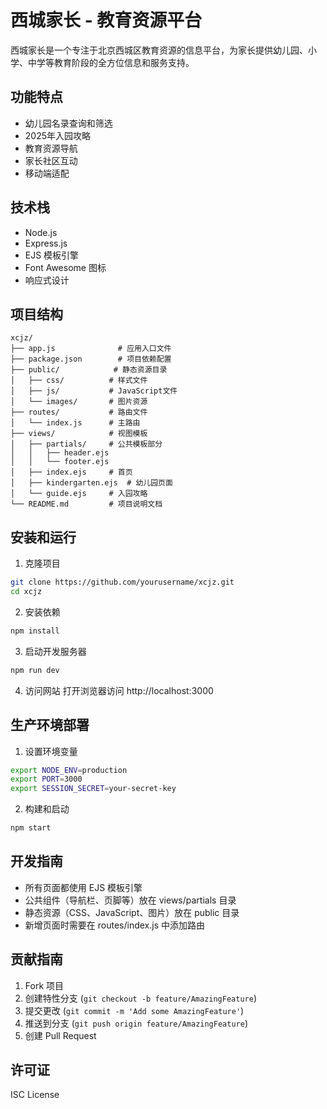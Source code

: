 # 西城家长 - 教育资源平台

西城家长是一个专注于北京西城区教育资源的信息平台，为家长提供幼儿园、小学、中学等教育阶段的全方位信息和服务支持。

## 功能特点

- 幼儿园名录查询和筛选
- 2025年入园攻略
- 教育资源导航
- 家长社区互动
- 移动端适配

## 技术栈

- Node.js
- Express.js
- EJS 模板引擎
- Font Awesome 图标
- 响应式设计

## 项目结构

```
xcjz/
├── app.js              # 应用入口文件
├── package.json        # 项目依赖配置
├── public/            # 静态资源目录
│   ├── css/          # 样式文件
│   ├── js/           # JavaScript文件
│   └── images/       # 图片资源
├── routes/           # 路由文件
│   └── index.js      # 主路由
├── views/            # 视图模板
│   ├── partials/     # 公共模板部分
│   │   ├── header.ejs
│   │   └── footer.ejs
│   ├── index.ejs     # 首页
│   ├── kindergarten.ejs  # 幼儿园页面
│   └── guide.ejs     # 入园攻略
└── README.md         # 项目说明文档
```

## 安装和运行

1. 克隆项目
```bash
git clone https://github.com/yourusername/xcjz.git
cd xcjz
```

2. 安装依赖
```bash
npm install
```

3. 启动开发服务器
```bash
npm run dev
```

4. 访问网站
打开浏览器访问 http://localhost:3000

## 生产环境部署

1. 设置环境变量
```bash
export NODE_ENV=production
export PORT=3000
export SESSION_SECRET=your-secret-key
```

2. 构建和启动
```bash
npm start
```

## 开发指南

- 所有页面都使用 EJS 模板引擎
- 公共组件（导航栏、页脚等）放在 views/partials 目录
- 静态资源（CSS、JavaScript、图片）放在 public 目录
- 新增页面时需要在 routes/index.js 中添加路由

## 贡献指南

1. Fork 项目
2. 创建特性分支 (`git checkout -b feature/AmazingFeature`)
3. 提交更改 (`git commit -m 'Add some AmazingFeature'`)
4. 推送到分支 (`git push origin feature/AmazingFeature`)
5. 创建 Pull Request

## 许可证

ISC License 